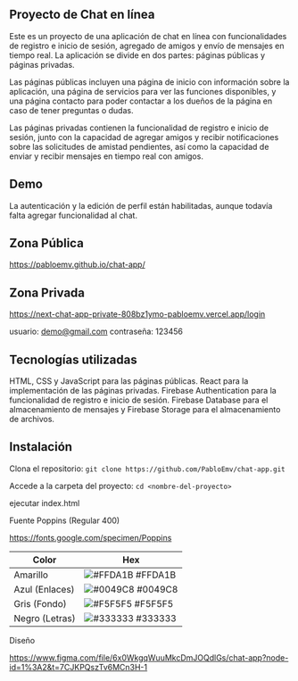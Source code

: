 
## Proyecto de Chat en línea

Este es un proyecto de una aplicación de chat en línea con funcionalidades de registro e inicio de sesión, agregado de amigos y envío de mensajes en tiempo real. La aplicación se divide en dos partes: páginas públicas y páginas privadas.

Las páginas públicas incluyen una página de inicio con información sobre la aplicación, una página de servicios para ver las funciones disponibles, y una página contacto para poder contactar a los dueños de la página en caso de tener preguntas o dudas.

Las páginas privadas contienen la funcionalidad de registro e inicio de sesión, junto con la capacidad de agregar amigos y recibir notificaciones sobre las solicitudes de amistad pendientes, así como la capacidad de enviar y recibir mensajes en tiempo real con amigos.


## Demo
La autenticación y la edición de perfil están habilitadas, aunque todavía falta agregar funcionalidad al chat.

## Zona Pública
https://pabloemv.github.io/chat-app/

## Zona Privada
https://next-chat-app-private-808bz1ymo-pabloemv.vercel.app/login

usuario: demo@gmail.com
contraseña: 123456

## Tecnologías utilizadas

HTML, CSS y JavaScript para las páginas públicas.
React para la implementación de las páginas privadas.
Firebase Authentication para la funcionalidad de registro e inicio de sesión.
Firebase Database para el almacenamiento de mensajes y Firebase Storage para el almacenamiento de archivos.


## Instalación

Clona el repositorio: ```git clone https://github.com/PabloEmv/chat-app.git```

Accede a la carpeta del proyecto: ```cd <nombre-del-proyecto>```

ejecutar index.html

Fuente Poppins (Regular 400)

https://fonts.google.com/specimen/Poppins

| Color             | Hex                                                                |
| ----------------- | ------------------------------------------------------------------ |
| Amarillo | ![#FFDA1B](https://via.placeholder.com/10/FFDA1B?text=+) #FFDA1B |
| Azul (Enlaces) | ![#0049C8](https://via.placeholder.com/10/0049C8?text=+) #0049C8 |
| Gris (Fondo) | ![#F5F5F5](https://via.placeholder.com/10/F5F5F5?text=+) #F5F5F5 |
| Negro (Letras) | ![#333333](https://via.placeholder.com/10/333333?text=+) #333333 |


Diseño

https://www.figma.com/file/6x0WkgqWuuMkcDmJOQdlGs/chat-app?node-id=1%3A2&t=7CJKPQszTv6MCn3H-1


